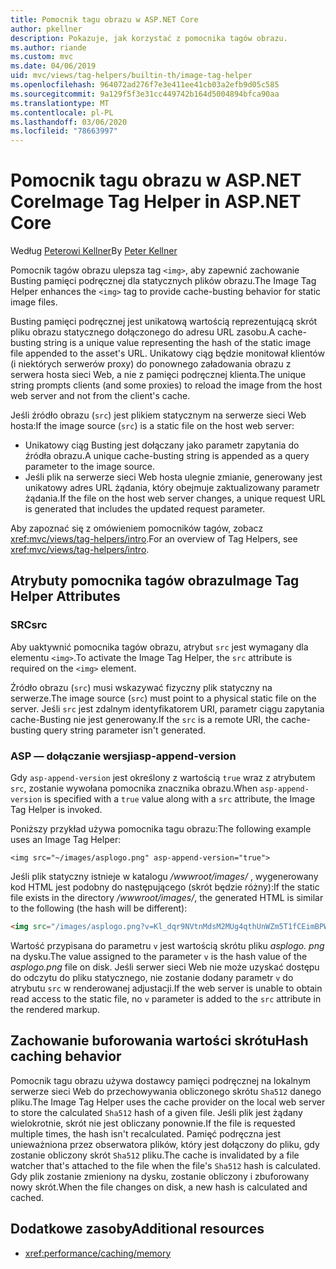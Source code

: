 ```yaml
---
title: Pomocnik tagu obrazu w ASP.NET Core
author: pkellner
description: Pokazuje, jak korzystać z pomocnika tagów obrazu.
ms.author: riande
ms.custom: mvc
ms.date: 04/06/2019
uid: mvc/views/tag-helpers/builtin-th/image-tag-helper
ms.openlocfilehash: 964072ad276f7e3e411ee41cb03a2efb9d05c585
ms.sourcegitcommit: 9a129f5f3e31cc449742b164d5004894bfca90aa
ms.translationtype: MT
ms.contentlocale: pl-PL
ms.lasthandoff: 03/06/2020
ms.locfileid: "78663997"
---
```

# <a name="image-tag-helper-in-aspnet-core"></a><span data-ttu-id="5db3a-103">Pomocnik tagu obrazu w ASP.NET Core</span><span class="sxs-lookup"><span data-stu-id="5db3a-103">Image Tag Helper in ASP.NET Core</span></span>

<span data-ttu-id="5db3a-104">Według [Peterowi Kellner](https://peterkellner.net)</span><span class="sxs-lookup"><span data-stu-id="5db3a-104">By [Peter Kellner](https://peterkellner.net)</span></span>

<span data-ttu-id="5db3a-105">Pomocnik tagów obrazu ulepsza tag `<img>`, aby zapewnić zachowanie Busting pamięci podręcznej dla statycznych plików obrazu.</span><span class="sxs-lookup"><span data-stu-id="5db3a-105">The Image Tag Helper enhances the `<img>` tag to provide cache-busting behavior for static image files.</span></span>

<span data-ttu-id="5db3a-106">Busting pamięci podręcznej jest unikatową wartością reprezentującą skrót pliku obrazu statycznego dołączonego do adresu URL zasobu.</span><span class="sxs-lookup"><span data-stu-id="5db3a-106">A cache-busting string is a unique value representing the hash of the static image file appended to the asset's URL.</span></span> <span data-ttu-id="5db3a-107">Unikatowy ciąg będzie monitował klientów (i niektórych serwerów proxy) do ponownego załadowania obrazu z serwera hosta sieci Web, a nie z pamięci podręcznej klienta.</span><span class="sxs-lookup"><span data-stu-id="5db3a-107">The unique string prompts clients (and some proxies) to reload the image from the host web server and not from the client's cache.</span></span>

<span data-ttu-id="5db3a-108">Jeśli źródło obrazu (`src`) jest plikiem statycznym na serwerze sieci Web hosta:</span><span class="sxs-lookup"><span data-stu-id="5db3a-108">If the image source (`src`) is a static file on the host web server:</span></span>

* <span data-ttu-id="5db3a-109">Unikatowy ciąg Busting jest dołączany jako parametr zapytania do źródła obrazu.</span><span class="sxs-lookup"><span data-stu-id="5db3a-109">A unique cache-busting string is appended as a query parameter to the image source.</span></span>
* <span data-ttu-id="5db3a-110">Jeśli plik na serwerze sieci Web hosta ulegnie zmianie, generowany jest unikatowy adres URL żądania, który obejmuje zaktualizowany parametr żądania.</span><span class="sxs-lookup"><span data-stu-id="5db3a-110">If the file on the host web server changes, a unique request URL is generated that includes the updated request parameter.</span></span>

<span data-ttu-id="5db3a-111">Aby zapoznać się z omówieniem pomocników tagów, zobacz <xref:mvc/views/tag-helpers/intro>.</span><span class="sxs-lookup"><span data-stu-id="5db3a-111">For an overview of Tag Helpers, see <xref:mvc/views/tag-helpers/intro>.</span></span>

## <a name="image-tag-helper-attributes"></a><span data-ttu-id="5db3a-112">Atrybuty pomocnika tagów obrazu</span><span class="sxs-lookup"><span data-stu-id="5db3a-112">Image Tag Helper Attributes</span></span>

### <a name="src"></a><span data-ttu-id="5db3a-113">SRC</span><span class="sxs-lookup"><span data-stu-id="5db3a-113">src</span></span>

<span data-ttu-id="5db3a-114">Aby uaktywnić pomocnika tagów obrazu, atrybut `src` jest wymagany dla elementu `<img>`.</span><span class="sxs-lookup"><span data-stu-id="5db3a-114">To activate the Image Tag Helper, the `src` attribute is required on the `<img>` element.</span></span>

<span data-ttu-id="5db3a-115">Źródło obrazu (`src`) musi wskazywać fizyczny plik statyczny na serwerze.</span><span class="sxs-lookup"><span data-stu-id="5db3a-115">The image source (`src`) must point to a physical static file on the server.</span></span> <span data-ttu-id="5db3a-116">Jeśli `src` jest zdalnym identyfikatorem URI, parametr ciągu zapytania cache-Busting nie jest generowany.</span><span class="sxs-lookup"><span data-stu-id="5db3a-116">If the `src` is a remote URI, the cache-busting query string parameter isn't generated.</span></span>

### <a name="asp-append-version"></a><span data-ttu-id="5db3a-117">ASP — dołączanie wersji</span><span class="sxs-lookup"><span data-stu-id="5db3a-117">asp-append-version</span></span>

<span data-ttu-id="5db3a-118">Gdy `asp-append-version` jest określony z wartością `true` wraz z atrybutem `src`, zostanie wywołana pomocnika znacznika obrazu.</span><span class="sxs-lookup"><span data-stu-id="5db3a-118">When `asp-append-version` is specified with a `true` value along with a `src` attribute, the Image Tag Helper is invoked.</span></span>

<span data-ttu-id="5db3a-119">Poniższy przykład używa pomocnika tagu obrazu:</span><span class="sxs-lookup"><span data-stu-id="5db3a-119">The following example uses an Image Tag Helper:</span></span>

```cshtml
<img src="~/images/asplogo.png" asp-append-version="true">
```

<span data-ttu-id="5db3a-120">Jeśli plik statyczny istnieje w katalogu */wwwroot/images/* , wygenerowany kod HTML jest podobny do następującego (skrót będzie różny):</span><span class="sxs-lookup"><span data-stu-id="5db3a-120">If the static file exists in the directory */wwwroot/images/*, the generated HTML is similar to the following (the hash will be different):</span></span>

```html
<img src="/images/asplogo.png?v=Kl_dqr9NVtnMdsM2MUg4qthUnWZm5T1fCEimBPWDNgM">
```

<span data-ttu-id="5db3a-121">Wartość przypisana do parametru `v` jest wartością skrótu pliku *asplogo. png* na dysku.</span><span class="sxs-lookup"><span data-stu-id="5db3a-121">The value assigned to the parameter `v` is the hash value of the *asplogo.png* file on disk.</span></span> <span data-ttu-id="5db3a-122">Jeśli serwer sieci Web nie może uzyskać dostępu do odczytu do pliku statycznego, nie zostanie dodany parametr `v` do atrybutu `src` w renderowanej adjustacji.</span><span class="sxs-lookup"><span data-stu-id="5db3a-122">If the web server is unable to obtain read access to the static file, no `v` parameter is added to the `src` attribute in the rendered markup.</span></span>

## <a name="hash-caching-behavior"></a><span data-ttu-id="5db3a-123">Zachowanie buforowania wartości skrótu</span><span class="sxs-lookup"><span data-stu-id="5db3a-123">Hash caching behavior</span></span>

<span data-ttu-id="5db3a-124">Pomocnik tagu obrazu używa dostawcy pamięci podręcznej na lokalnym serwerze sieci Web do przechowywania obliczonego skrótu `Sha512` danego pliku.</span><span class="sxs-lookup"><span data-stu-id="5db3a-124">The Image Tag Helper uses the cache provider on the local web server to store the calculated `Sha512` hash of a given file.</span></span> <span data-ttu-id="5db3a-125">Jeśli plik jest żądany wielokrotnie, skrót nie jest obliczany ponownie.</span><span class="sxs-lookup"><span data-stu-id="5db3a-125">If the file is requested multiple times, the hash isn't recalculated.</span></span> <span data-ttu-id="5db3a-126">Pamięć podręczna jest unieważniona przez obserwatora plików, który jest dołączony do pliku, gdy zostanie obliczony skrót `Sha512` pliku.</span><span class="sxs-lookup"><span data-stu-id="5db3a-126">The cache is invalidated by a file watcher that's attached to the file when the file's `Sha512` hash is calculated.</span></span> <span data-ttu-id="5db3a-127">Gdy plik zostanie zmieniony na dysku, zostanie obliczony i zbuforowany nowy skrót.</span><span class="sxs-lookup"><span data-stu-id="5db3a-127">When the file changes on disk, a new hash is calculated and cached.</span></span>

## <a name="additional-resources"></a><span data-ttu-id="5db3a-128">Dodatkowe zasoby</span><span class="sxs-lookup"><span data-stu-id="5db3a-128">Additional resources</span></span>

* <xref:performance/caching/memory>
